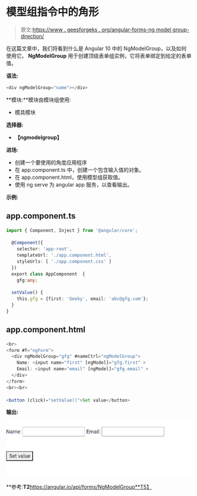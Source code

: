 # 模型组指令中的角形

> 原文:[https://www . geesforgeks . org/angular-forms-ng model group-direction/](https://www.geeksforgeeks.org/angular-forms-ngmodelgroup-directive/)

在这篇文章中，我们将看到什么是 Angular 10 中的 NgModelGroup，以及如何使用它。 **NgModelGroup** 用于创建顶级表单组实例，它将表单绑定到给定的表单值。

**语法:**

```ts
<div ngModelGroup="name"></div>
```

**模块:**模块由模块组使用:

*   模具模块

**选择器:**

*   **【ngmodelgroup】**

**进场:**

*   创建一个要使用的角度应用程序
*   在 app.component.ts 中，创建一个包含输入值的对象。
*   在 app.component.html，使用模型组获取值。
*   使用 ng serve 为 angular app 服务，以查看输出。

**示例:**

## app.component.ts

```ts
import { Component, Inject } from '@angular/core';

  @Component({
    selector: 'app-root',
    templateUrl: './app.component.html',
    styleUrls: [ './app.component.css' ]
  })
  export class AppComponent  {
    gfg:any;

  setValue() {
    this.gfg = {first: 'Geeky', email: 'abc@gfg.com'};
  }
}
```

## app.component.html

```ts
<br>
<form #f="ngForm">
  <div ngModelGroup="gfg" #nameCtrl="ngModelGroup">
    Name: <input name="first" [ngModel]="gfg.first" >
    Email: <input name="email" [ngModel]="gfg.email" >
  </div> 
</form>
<br><br>

<button (click)="setValue()">Set value</button>
```

**输出:**

![](img/4f2b0b097f124aac9e32cb4696cccb38.png)

**参考:**T2**https://angular.io/api/forms/NgModelGroup**T5】